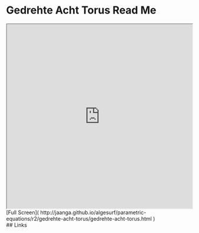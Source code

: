 Gedrehte Acht Torus Read Me
===

<iframe src='http://jaanga.github.io/algesurf/parametric-equations/r2/gedrehte-acht-torus/gedrehte-acht-torus.html' width=100% height=500px >
There is an `iframe` here. It is not visible when viewed on github.com/algesurf. To view, please see 'Project Links' below.
</iframe>
[Full Screen]( http://jaanga.github.io/algesurf/parametric-equations/r2/gedrehte-acht-torus/gedrehte-acht-torus.html )
<br>
## Links 
<http://www.3d-meier.de/tut3/Seite60.html>  
